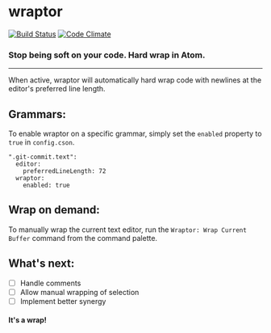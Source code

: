 # wraptor
[![Build Status](https://travis-ci.org/redbassett/wraptor.svg?branch=master)](https://travis-ci.org/redbassett/wraptor) [![Code Climate](https://codeclimate.com/github/redbassett/wraptor/badges/gpa.svg)](https://codeclimate.com/github/redbassett/wraptor)

### Stop being soft on your code. Hard wrap in Atom.
---
When active, wraptor will automatically hard wrap code with newlines at the editor's preferred line length.

## Grammars:
To enable wraptor on a specific grammar, simply set the `enabled` property to `true` in `config.cson`.

    ".git-commit.text":
      editor:
        preferredLineLength: 72
      wraptor:
        enabled: true

## Wrap on demand:
To manually wrap the current text editor, run the `Wraptor: Wrap Current Buffer` command from the command palette.

## What's next:
- [ ] Handle comments
- [ ] Allow manual wrapping of selection
- [ ] Implement better synergy

#### It's a wrap!

